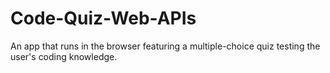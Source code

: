 # Code-Quiz-Web-APIs
An app that runs in the browser featuring a multiple-choice quiz testing the user's coding knowledge.
